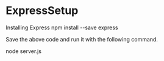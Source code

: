 # ExpressSetup

Installing Express
npm install --save express

Save the above code  and run it with the following command.

node server.js

